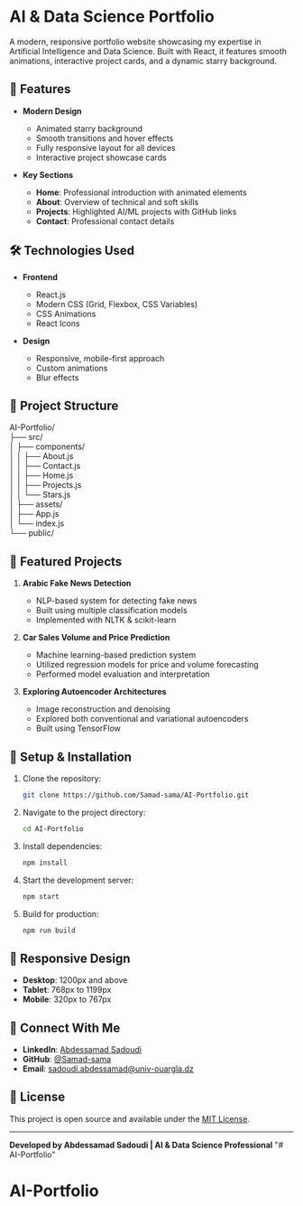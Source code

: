 
# AI & Data Science Portfolio  

A modern, responsive portfolio website showcasing my expertise in Artificial Intelligence and Data Science. Built with React, it features smooth animations, interactive project cards, and a dynamic starry background.  

## 🌟 Features  

- **Modern Design**  
  - Animated starry background  
  - Smooth transitions and hover effects  
  - Fully responsive layout for all devices  
  - Interactive project showcase cards  

- **Key Sections**  
  - **Home**: Professional introduction with animated elements  
  - **About**: Overview of technical and soft skills  
  - **Projects**: Highlighted AI/ML projects with GitHub links  
  - **Contact**: Professional contact details  

## 🛠️ Technologies Used  

- **Frontend**  
  - React.js  
  - Modern CSS (Grid, Flexbox, CSS Variables)  
  - CSS Animations  
  - React Icons  

- **Design**  
  - Responsive, mobile-first approach  
  - Custom animations  
  - Blur effects  

## 📂 Project Structure  

AI-Portfolio/  
├── src/  
│   ├── components/  
│   │   ├── About.js  
│   │   ├── Contact.js  
│   │   ├── Home.js  
│   │   ├── Projects.js  
│   │   └── Stars.js  
│   ├── assets/  
│   ├── App.js  
│   └── index.js  
└── public/  

## 🚀 Featured Projects  

1. **Arabic Fake News Detection**  
   - NLP-based system for detecting fake news  
   - Built using multiple classification models  
   - Implemented with NLTK & scikit-learn  

2. **Car Sales Volume and Price Prediction**  
   - Machine learning-based prediction system  
   - Utilized regression models for price and volume forecasting  
   - Performed model evaluation and interpretation  

3. **Exploring Autoencoder Architectures**  
   - Image reconstruction and denoising  
   - Explored both conventional and variational autoencoders  
   - Built using TensorFlow  

## 🔧 Setup & Installation  

1. Clone the repository:  
   ```bash  
   git clone https://github.com/Samad-sama/AI-Portfolio.git  
   ```  
2. Navigate to the project directory:  
   ```bash  
   cd AI-Portfolio  
   ```  
3. Install dependencies:  
   ```bash  
   npm install  
   ```  
4. Start the development server:  
   ```bash  
   npm start  
   ```  
5. Build for production:  
   ```bash  
   npm run build  
   ```  

## 📱 Responsive Design  

- **Desktop**: 1200px and above  
- **Tablet**: 768px to 1199px  
- **Mobile**: 320px to 767px  

## 🔗 Connect With Me  

- **LinkedIn**: [Abdessamad Sadoudi](https://www.linkedin.com/in/abdessamad-sadoudi-59a3a1308/)  
- **GitHub**: [@Samad-sama](https://github.com/Samad-sama)  
- **Email**: sadoudi.abdessamad@univ-ouargla.dz  

## 📄 License  

This project is open source and available under the [MIT License](LICENSE).  

---  

**Developed by Abdessamad Sadoudi | AI & Data Science Professional**
"# AI-Portfolio" 
# AI-Portfolio
